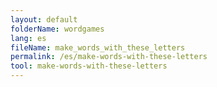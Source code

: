 ```yaml
---
layout: default
folderName: wordgames
lang: es
fileName: make_words_with_these_letters
permalink: /es/make-words-with-these-letters
tool: make-words-with-these-letters
---
```

